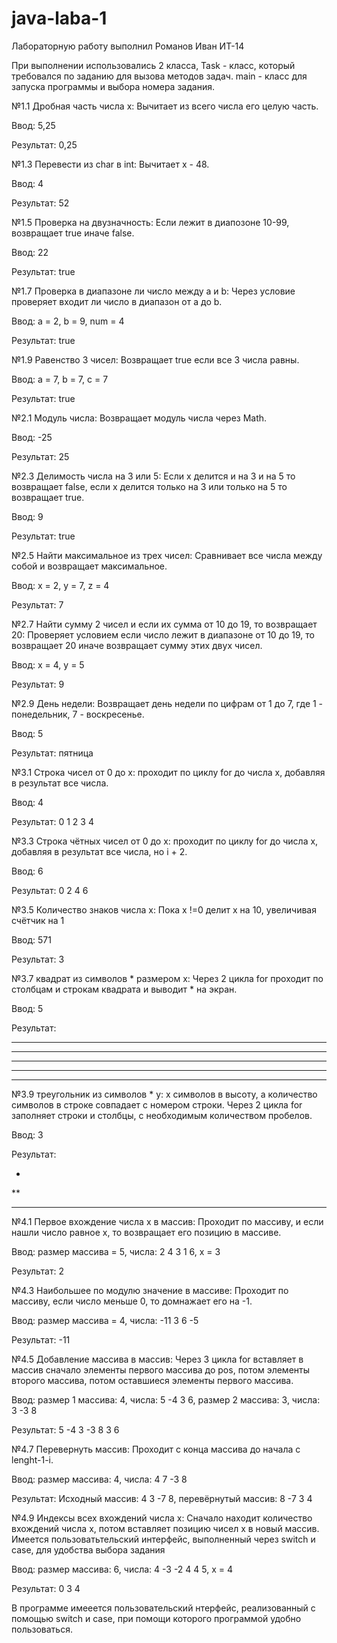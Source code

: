 # java-laba-1
Лабораторную работу выполнил Романов Иван ИТ-14

При выполнении использовались 2 класса, Task - класс, который требовался по заданию для вызова методов задач. main - класс для запуска программы и выбора номера задания.

№1.1 Дробная часть числа x: Вычитает из всего числа его целую часть.

Ввод: 5,25

Результат: 0,25

№1.3 Перевести из char в int: Вычитает x - 48.

Ввод: 4

Результат: 52

№1.5 Проверка на двузначность: Если лежит в диапозоне 10-99, возвращает true иначе false.

Ввод: 22

Результат: true
 
№1.7 Проверка в диапазоне ли число между a и b: Через условие проверяет входит ли число в диапазон от a до b.

Ввод: a = 2, b = 9, num = 4

Результат: true

№1.9 Равенство 3 чисел: Возвращает true если все 3 числа равны.

Ввод: a = 7, b = 7, c = 7

Результат: true

№2.1 Модуль числа: Возвращает модуль числа через Math.

Ввод: -25

Результат: 25

№2.3 Делимость числа на 3 или 5: Если x делится и на 3 и на 5 то возвращает false, если x делится только на 3 или только на 5 то возвращает true.

Ввод: 9

Результат: true

№2.5 Найти максимальное из трех чисел: Сравнивает все числа между собой и возвращает максимальное.

Ввод: x = 2, y = 7, z = 4

Результат: 7

№2.7 Найти сумму 2 чисел и если их сумма от 10 до 19, то возвращает 20: Проверяет условием если число лежит в диапазоне от 10 до 19, то возвращает 20 иначе возвращает сумму этих двух чисел.

Ввод: x = 4, y = 5

Результат: 9

№2.9 День недели: Возвращает день недели по цифрам от 1 до 7, где 1 - понедельник, 7 - воскресенье.

Ввод: 5 

Результат: пятница

№3.1 Строка чисел от 0 до x: проходит по циклу for до числа x, добавляя в результат все числа.

Ввод: 4

Результат: 0 1 2 3 4

№3.3 Строка чётных чисел от 0 до x: проходит по циклу for до числа x, добавляя в результат все числа, но i + 2.

Ввод: 6

Результат: 0 2 4 6

№3.5 Количество знаков числа x: Пока x !=0 делит x на 10, увеличивая счётчик на 1

Ввод: 571

Результат: 3

№3.7 квадрат из символов * размером х: Через 2 цикла for проходит по столбцам и строкам квадрата и выводит * на экран.

Ввод: 5

Результат:

*****

*****

*****

*****

*****

№3.9 треугольник из символов * у: x символов в высоту, а количество символов в строке совпадает с номером строки. Через 2 цикла for заполняет строки и столбцы, с необходимым количеством пробелов.

Ввод: 3

Результат:

  *
 
 **

***

№4.1 Первое вхождение числа x в массив: Проходит по массиву, и если нашли число равное x, то возвращает его позицию в массиве.

Ввод: размер массива = 5, числа: 2 4 3 1 6, x = 3 

Результат: 2

№4.3 Наибольшее по модулю значение в массиве: Проходит по массиву, если число меньше 0, то домнажает его на -1.

Ввод: размер массива = 4, числа: -11 3 6 -5

Результат: -11

№4.5 Добавление массива в массив: Через 3 цикла for вставляет в массив сначало элементы первого массива до pos, потом элементы второго массива, потом оставшиеся элементы первого массива.

Ввод: размер 1 массива: 4, числа: 5 -4 3 6, размер 2 массива: 3, числа: 3 -3 8

Результат: 5 -4 3 -3 8 3 6

№4.7 Перевернуть массив: Проходит с конца массива до начала с lenght-1-i.

Ввод: размер массива: 4, числа: 4 7 -3 8

Результат: Исходный массив: 4 3 -7 8, перевёрнутый массив: 8 -7 3 4

№4.9 Индексы всех вхождений числа x: Сначало находит количество вхождений числа x, потом вставляет позицию чисел x в новый массив.
Имеется пользоватьтельский интерфейс, выполненный через switch и case, для удобства выбора задания

Ввод: размер массива: 6, числа: 4 -3 -2 4 4 5, x = 4

Результат: 0 3 4

В программе имееется пользовательский нтерфейс, реализованный с помощью switch и case, при помощи которого программой удобно пользоваться.
